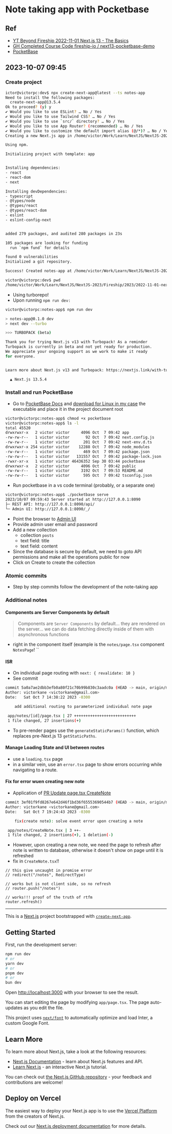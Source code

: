 # Note taking app with Pocketbase

## Ref

- [YT Beyond Fireship 2022-11-01 Next.js 13 - The Basics](https://youtu.be/__mSgDEOyv8?si=VicSUiR8K0Mcpib2)
- [GH Completed Course Code fireship-io / next13-pocketbase-demo](https://github.com/fireship-io/next13-pocketbase-demo)
- [PocketBase](https://pocketbase.io/)

## 2023-10-07 09:45

### Create project

```bash
ictor@victorpc:dev$ npx create-next-app@latest --ts notes-app
Need to install the following packages:
  create-next-app@13.5.4
Ok to proceed? (y) y
✔ Would you like to use ESLint? … No / Yes
✔ Would you like to use Tailwind CSS? … No / Yes
✔ Would you like to use `src/` directory? … No / Yes
✔ Would you like to use App Router? (recommended) … No / Yes
✔ Would you like to customize the default import alias (@/*)? … No / Yes
Creating a new Next.js app in /home/victor/Work/Learn/NextJS/NextJS-2023/Fireship/2023/2022-11-01-next-13-the-basics/dev/notes-app.

Using npm.

Initializing project with template: app


Installing dependencies:
- react
- react-dom
- next

Installing devDependencies:
- typescript
- @types/node
- @types/react
- @types/react-dom
- eslint
- eslint-config-next


added 279 packages, and audited 280 packages in 23s

105 packages are looking for funding
  run `npm fund` for details

found 0 vulnerabilities
Initialized a git repository.

Success! Created notes-app at /home/victor/Work/Learn/NextJS/NextJS-2023/Fireship/2023/2022-11-01-next-13-the-basics/dev/notes-app

victor@victorpc:dev$ pwd
/home/victor/Work/Learn/NextJS/NextJS-2023/Fireship/2023/2022-11-01-next-13-the-basics/dev
```

- Using turborepo!
- Upon running `npm run dev:`

```bash
victor@victorpc:notes-app$ npm run dev

> notes-app@0.1.0 dev
> next dev --turbo

>>> TURBOPACK (beta)

Thank you for trying Next.js v13 with Turbopack! As a reminder
Turbopack is currently in beta and not yet ready for production.
We appreciate your ongoing support as we work to make it ready
for everyone.


Learn more about Next.js v13 and Turbopack: https://nextjs.link/with-turbopack

  ▲ Next.js 13.5.4
```

### Install and run PocketBase

- Go to [PocketBase Docs](https://pocketbase.io/docs/) and [download for Linux in my case](https://github.com/pocketbase/pocketbase/releases/download/v0.18.9/pocketbase_0.18.9_linux_amd64.zip) the executable and place it in the project document root

```bash
victor@victorpc:notes-app$ chmod +x pocketbase
victor@victorpc:notes-app$ ls -l
total 45520
drwxrwxr-x   2 victor victor     4096 Oct  7 09:42 app
-rw-rw-r--   1 victor victor       92 Oct  7 09:42 next.config.js
-rw-rw-r--   1 victor victor      201 Oct  7 09:42 next-env.d.ts
drwxrwxr-x 254 victor victor    12288 Oct  7 09:42 node_modules
-rw-rw-r--   1 victor victor      469 Oct  7 09:42 package.json
-rw-rw-r--   1 victor victor   131557 Oct  7 09:42 package-lock.json
-rwxr-xr-x   1 victor victor 46436352 Sep 30 03:44 pocketbase
drwxrwxr-x   2 victor victor     4096 Oct  7 09:42 public
-rw-rw-r--   1 victor victor     3192 Oct  7 09:53 README.md
-rw-rw-r--   1 victor victor      595 Oct  7 09:42 tsconfig.json

```

- Run pocketbase in a vs code terminal (probably, or a separate one)

```bash
victor@victorpc:notes-app$ ./pocketbase serve
2023/10/07 09:59:43 Server started at http://127.0.0.1:8090
├─ REST API: http://127.0.0.1:8090/api/
└─ Admin UI: http://127.0.0.1:8090/_/
```

- Point the browser to [Admin UI](http://127.0.0.1:8090/_/)
- Provide admin user email and password
- Add a new collection
  - collection `posts`
  - text field: title
  - text field: content
- Since the database is secure by default, we need to goto API permissions and make all the operations public for now
- Click on Create to create the collection

### Atomic commits

- Step by step commits follow the development of the note-taking app

### Additional notes

#### Components are Server Components by default

> Components are `Server Components` by default... they are rendered on the server... we can do data fetching directly inside of them with asynchronous functions

- right in the component itself (example is the `notes/page.tsx` component `NotesPage`!
  ``

#### ISR

- On individual page routing with `next: { revalidate: 10 }`
- See commit

```bash
commit 5a0a7ae2dbb3efb0a80f21c70b99b830c3aadc0a (HEAD -> main, origin/main)
Author: victorkane <victorkane@gmail.com>
Date:   Sat Oct 7 14:38:22 2023 -0300

    add additional routing to parameterized individual note page

 app/notes/[id]/page.tsx | 27 +++++++++++++++++++++++++++
 1 file changed, 27 insertions(+)
```

- To pre-render pages use the `generateStaticParams()` function, which replaces pre-Next.js 13 `getStaticPaths`.

#### Manage Loading State and UI between routes

- use a `loading.tsx` page
- in a similar vein, use an `error.tsx` page to show errors occurring while navigating to a route.

#### Fix for error wuen creating new note

- Application of [PR Update page.tsx CreateNote](https://github.com/fireship-io/next13-pocketbase-demo/pull/12)

```bash
commit 3ef01f9fd8267e642d46f1bd36f65553690544b7 (HEAD -> main, origin/main)
Author: victorkane <victorkane@gmail.com>
Date:   Sat Oct 7 19:24:43 2023 -0300

    fix(create note): solve event error upon creating a note

 app/notes/CreateNote.tsx | 3 ++-
 1 file changed, 2 insertions(+), 1 deletion(-)
```

- However, upon creating a new note, we need the page to refresh after note is written to database, otherwise it doesn't show on page until it is refreshed
- fix in `CreateNote.tsx`!!

```tsx
// this give uncaught in promise error
// redirect("/notes", RedirectType)

// works but is not client side, so no refresh
// router.push("/notes")

// works!!! proof of the truth of rtfm
router.refresh()
```

---

This is a [Next.js](https://nextjs.org/) project bootstrapped with [`create-next-app`](https://github.com/vercel/next.js/tree/canary/packages/create-next-app).

## Getting Started

First, run the development server:

```bash
npm run dev
# or
yarn dev
# or
pnpm dev
# or
bun dev
```

Open [http://localhost:3000](http://localhost:3000) with your browser to see the result.

You can start editing the page by modifying `app/page.tsx`. The page auto-updates as you edit the file.

This project uses [`next/font`](https://nextjs.org/docs/basic-features/font-optimization) to automatically optimize and load Inter, a custom Google Font.

## Learn More

To learn more about Next.js, take a look at the following resources:

- [Next.js Documentation](https://nextjs.org/docs) - learn about Next.js features and API.
- [Learn Next.js](https://nextjs.org/learn) - an interactive Next.js tutorial.

You can check out [the Next.js GitHub repository](https://github.com/vercel/next.js/) - your feedback and contributions are welcome!

## Deploy on Vercel

The easiest way to deploy your Next.js app is to use the [Vercel Platform](https://vercel.com/new?utm_medium=default-template&filter=next.js&utm_source=create-next-app&utm_campaign=create-next-app-readme) from the creators of Next.js.

Check out our [Next.js deployment documentation](https://nextjs.org/docs/deployment) for more details.
